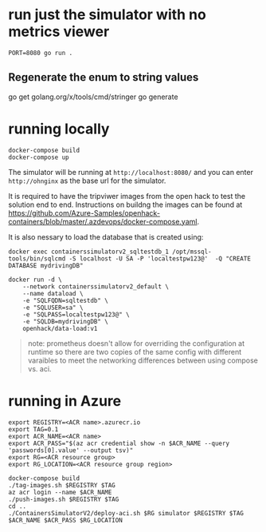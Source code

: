 # run just the simulator with no metrics viewer

```
PORT=8080 go run .
```


## Regenerate the enum to string values

go get golang.org/x/tools/cmd/stringer
go generate

# running locally
```
docker-compose build
docker-compose up
```

The simulator will be running at `http://localhost:8080/` and you can enter `http://ohnginx` as the base url for the simulator.

It is required to have the tripviwer images from the open hack to test the solution end to end.  Instructions on buildng the images can be found at https://github.com/Azure-Samples/openhack-containers/blob/master/.azdevops/docker-compose.yaml.  

It is also nessary to load the database that is created using:

```
docker exec containerssimulatorv2_sqltestdb_1 /opt/mssql-tools/bin/sqlcmd -S localhost -U SA -P 'localtestpw123@'  -Q "CREATE DATABASE mydrivingDB"

docker run -d \
    --network containerssimulatorv2_default \
    --name dataload \
    -e "SQLFQDN=sqltestdb" \
    -e "SQLUSER=sa" \
    -e "SQLPASS=localtestpw123@" \
    -e "SQLDB=mydrivingDB" \
    openhack/data-load:v1
```

> note: prometheus doesn't allow for overriding the configuration at runtime so there are two copies of the same config with different varaibles to meet the networking differences between using compose vs. aci.

# running in Azure

```
export REGISTRY=<ACR name>.azurecr.io
export TAG=0.1
export ACR_NAME=<ACR name>
export ACR_PASS="$(az acr credential show -n $ACR_NAME --query 'passwords[0].value' --output tsv)"
export RG=<ACR resource group>
export RG_LOCATION=<ACR resource group region>

docker-compose build
./tag-images.sh $REGISTRY $TAG
az acr login --name $ACR_NAME
./push-images.sh $REGISTRY $TAG
cd ..
./ContainersSimulatorV2/deploy-aci.sh $RG simulator $REGISTRY $TAG $ACR_NAME $ACR_PASS $RG_LOCATION
```